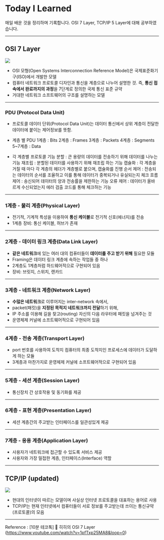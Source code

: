 # Today I Learned
매일 배운 것을 정리하며 기록합니다. OSI 7 Layer, TCP/IP 5 Layer에 대해 공부하였습니다.

***

## OSI 7 Layer

![](https://images.velog.io/images/qmasem/post/8ce291cd-d917-4ee2-8f41-068de2f06227/image.png)

- OSI 모형(Open Systems Interconnection Reference Model)은 국제표준화기구(ISO)에서 개발한 모델
- 컴퓨터 네트워크 프로토콜 디자인과 통신을 계층으로 나누어 설명한 것.
즉, **통신 접속에서 완료까지의 과정**을 7단계로 정의한 국제 통신 표준 규약
- 거대한 네트워크 소프트웨어의 구조를 설명하는 모델
***

### PDU (Protocol Data Unit)

- 프로토콜 데이터 단위(Protocol Data Unit)는 데이터 통신에서 상위 계층이 전달한 데이터에 붙이는 제어정보를 뜻함.
- 계층 별 PDU
1계층 : Bits
2계층 : Frames
3계층 : Packets
4계층 : Segments
5~7계층 : Data

- 각 계층별 프로토콜 기능
분할 : 큰 용량의 데이터를 전송하기 위해 데이터를 나누는 기능
재조립 : 분할된 데이터를 사용하기 위해 재조립 하는 기능
캡슐화 : 각 계층을 거칠 때 마다 각 계층의 헤더가 계층별로 붙으며, 캡슐화를 진행
순서 제어 : 전송되는 데이터의 순서를 조율하고 이를 통해 데이터가 중복되거나 유실되는지 체크
흐름 제어 : 송신되어 데이터의 양과 전송률을 제한하는 기능
오류 제어 : 데이터가 올바르게 수신되었는지 에러 검출 코드를 통해 체크하는 기능

***

### 1계층 - 물리 계층(Physical Layer)
- 전기적, 기계적 특성을 이용하여 **통신 케이블**로 전기적 신호(에너지)를 전송
- 1계층 장비: 통신 케이블, 허브가 존재

***

### 2계층 - 데이터 링크 계층(Data Link Layer)
- **같은 네트워크**에 있는 여러 대의 컴퓨터들이 **데이터를 주고 받기 위해** 필요한 모듈
- Framing은 데이터 링크 계층에 속하는 작업들 중 하나
- 2계층도 1계층처럼 하드웨어적으로 구현되어 있음
- 장비: 브릿지, 스위치, 랜카드
***

### 3계층 - 네트워크 계층(Network Layer)
- **수많은 네트워크**로 이루어지는 inter-network 속에서,
- packet(패킷)을 **지정된 목적지 네트워크까지 전달**하기 위해,
- IP 주소를 이용해 길을 찾고(routing) 자신의 다음 라우터에 패킷을 넘겨주는 것
- 운영체제 커널에 소프트웨어적으로 구현되어 있음

***

### 4계층 - 전송 계층(Transport Layer)
- port 번호를 사용하여 도착지 컴퓨터의 최종 도착지인 프로세스에 데이터가 도달하게 하는 모듈
- 3계층과 마찬가지로 운영체제 커널에 소프트웨어적으로 구현되어 있음

***

### 5계층 - 세션 계층(Session Layer)
- 통신장치 간 상호작용 및 동기화를 제공

***

### 6계층 - 표현 계층(Presentation Layer)
- 세션 계층간의 주고받는 인터페이스를 일관성있게 제공

***

### 7계층 - 응용 계층(Application Layer)
- 사용자가 네트워크에 접근할 수 있도록 서비스 제공
- 사용자와 가장 밀접한 계층, 인터페이스(Interface) 역할

***

## TCP/IP (updated)

![](https://images.velog.io/images/qmasem/post/55fae3a3-3c87-4dbf-863d-2fcf7ef62cab/image.png)

- 현대의 인터넷이 따르는 모델이며 사실상 인터넷 프로토콜을 대표하는 용어로 사용
- TCP/IP는 현재 인터넷에서 컴퓨터들이 서로 정보를 주고받는데 쓰이는 통신규약(프로토콜)의 모음

***

Reference : [10분 테코톡] 🔮 히히의 OSI 7 Layer
 (https://www.youtube.com/watch?v=1pfTxp25MA8&loop=0)